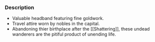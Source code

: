 ### Description
- Valuable headband featuring fine goldwork.
- Travel attire worn by nobles in the capital.
- Abandoning thier birthplace after the [[Shattering]], these undead wanderers are the pitiful product of unending life.